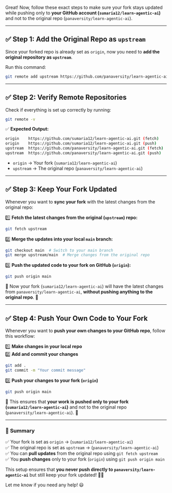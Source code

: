 Great! Now, follow these exact steps to make sure your fork stays updated while pushing only to **your GitHub account (`sumaria12/learn-agentic-ai`)** and not to the original repo (`panaversity/learn-agentic-ai`).  

---

## ✅ **Step 1: Add the Original Repo as `upstream`**
Since your forked repo is already set as `origin`, now you need to **add the original repository as `upstream`**.  

Run this command:  
```sh
git remote add upstream https://github.com/panaversity/learn-agentic-ai.git
```

---

## ✅ **Step 2: Verify Remote Repositories**
Check if everything is set up correctly by running:  
```sh
git remote -v
```

✅ **Expected Output:**
```sh
origin    https://github.com/sumaria12/learn-agentic-ai.git (fetch)
origin    https://github.com/sumaria12/learn-agentic-ai.git (push)
upstream  https://github.com/panaversity/learn-agentic-ai.git (fetch)
upstream  https://github.com/panaversity/learn-agentic-ai.git (push)
```
- `origin` → Your fork (`sumaria12/learn-agentic-ai`)
- `upstream` → The original repo (`panaversity/learn-agentic-ai`)

---

## ✅ **Step 3: Keep Your Fork Updated**
Whenever you want to **sync your fork** with the latest changes from the original repo:

1️⃣ **Fetch the latest changes from the original (`upstream`) repo:**  
```sh
git fetch upstream
```

2️⃣ **Merge the updates into your local `main` branch:**  
```sh
git checkout main  # Switch to your main branch
git merge upstream/main  # Merge changes from the original repo
```

3️⃣ **Push the updated code to your fork on GitHub (`origin`):**  
```sh
git push origin main
```

🔹 Now your fork (`sumaria12/learn-agentic-ai`) will have the latest changes from `panaversity/learn-agentic-ai`, **without pushing anything to the original repo**. 🎉

---

## ✅ **Step 4: Push Your Own Code to Your Fork**
Whenever you want to **push your own changes to your GitHub repo**, follow this workflow:

1️⃣ **Make changes in your local repo**  
2️⃣ **Add and commit your changes**  
```sh
git add .
git commit -m "Your commit message"
```
3️⃣ **Push your changes to your fork (`origin`)**  
```sh
git push origin main
```

🔹 This ensures that **your work is pushed only to your fork (`sumaria12/learn-agentic-ai`)** and not to the original repo (`panaversity/learn-agentic-ai`). 🚀  

---

### 🎯 **Summary**
✅ Your fork is set as `origin` → (`sumaria12/learn-agentic-ai`)  
✅ The original repo is set as `upstream` → (`panaversity/learn-agentic-ai`)  
✅ You can **pull updates** from the original repo using `git fetch upstream`  
✅ You **push changes** only to your fork (`origin`) using `git push origin main`  

This setup ensures that **you never push directly to `panaversity/learn-agentic-ai`** but still keep your fork updated! 🚀🎉  

Let me know if you need any help! 😃
